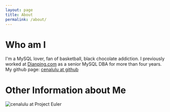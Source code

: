```yaml
---
layout: page
title: About
permalink: /about/
---
```


# Who am I

I'm a MySQL lover, fan of basketball, black chocolate addiction.
I previously worked at [Dianping.com](www.dianping.com) as a senior MySQL DBA for more than four years. 
My github page: [cenalulu at github](https://github.com/cenalulu)



# Other Information about Me
<script src="//platform.linkedin.com/in.js" type="text/javascript"></script>
<script type="IN/MemberProfile" data-id="https://www.linkedin.com/pub/junyi-lu/17/895/651" data-format="inline" data-related="false"></script>

![cenalulu at Project Euler](https://projecteuler.net/profile/cenalulu.png)

